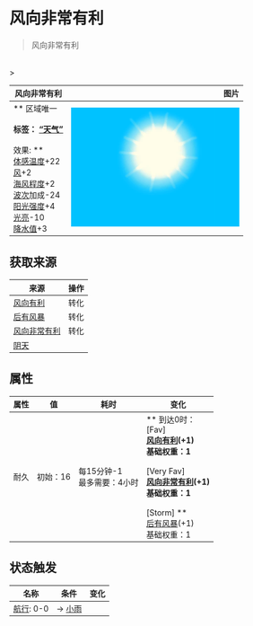 # 风向非常有利  
> 风向非常有利  
<br>  
>   
  
  风向非常有利  |   图片   
 ----  |  ----:   
 ** 区域唯一 **<br><br>**标签：**	[“天气”](tag_Weather.md)<br><br>** 效果: **<br>[体感温度](TemperaturePerceived.md)+22<br>[风](Wind.md)+2<br>[海风程度](SeaAgitation.md)+2<br>[波次](WaveCounter.md)加成-24<br>[阳光强度](SunStrength.md)+4<br>[光亮](Light.md)-10<br>[降水值](RainValue.md)+3  |  <img decoding="async" src="Sprite/WeatherClear_0.png" href="a.md" style="max-width:300px;max-height:300px;">   
  
## 获取来源  
来源  |  操作  
----  |  ----  
[风向有利](OpenSea_Favourable.md)  |  转化  
[后有风暴](OpenSea_StormBehind.md)  |  转化  
[风向非常有利](OpenSea_VeryFavourable.md)  |  转化  
[阴天](TropicalIsland_Cloudy.md)  |    
## 属性   
属性  |  值  |  耗时  |  变化  
----  |  ----  |  ----  |  ----  
耐久  |  初始：16  |  每15分钟-1<br>最多需要：4小时  |  ** 到达0时： **<br>** [Fav] **<br>  [风向有利](OpenSea_Favourable.md)(+1)<br>基础权重：1<br><br>** [Very Fav] **<br>  [风向非常有利](OpenSea_VeryFavourable.md)(+1)<br>基础权重：1<br><br>** [Storm] **<br>  [后有风暴](OpenSea_StormBehind.md)(+1)<br>基础权重：1<br>  
## 状态触发  
名称  |  条件  |  变化  
----  |  ----  |  ----  
  |  [航行](Sailed.md): 0-0  |  → [小雨](TropicalIsland_LightRain.md)  
